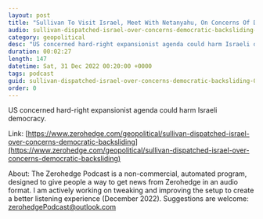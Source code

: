 ```yaml
---
layout: post
title: "Sullivan To Visit Israel, Meet With Netanyahu, On Concerns Of Democratic Backsliding"
audio: sullivan-dispatched-israel-over-concerns-democratic-backsliding-10
category: geopolitical
desc: "US concerned hard-right expansionist agenda could harm Israeli democracy."
duration: 00:02:27
length: 147
datetime: Sat, 31 Dec 2022 00:20:00 +0000
tags: podcast
guid: sullivan-dispatched-israel-over-concerns-democratic-backsliding-0
order: 0
---
```

US concerned hard-right expansionist agenda could harm Israeli democracy.

Link: [https://www.zerohedge.com/geopolitical/sullivan-dispatched-israel-over-concerns-democratic-backsliding](https://www.zerohedge.com/geopolitical/sullivan-dispatched-israel-over-concerns-democratic-backsliding)

About: The Zerohedge Podcast is a non-commercial, automated program, designed to give people a way to get news from Zerohedge in an audio format.  I am actively working on tweaking and improving the setup to create a better listening experience (December 2022).  Suggestions are welcome: [zerohedgePodcast@outlook.com](mailto:zerohedgePodcast@outlook.com)